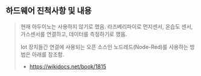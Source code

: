 ## 하드웨어 진척사항 및 내용 

> 현재 아두이노는 사용하지 않기로 했음. 라즈베리파이로 먼지센서, 온습도 센서, 가스센서를 연결하고, 데이터를 측정하기로 했음. 
> 
> Iot 장치들간 연결에 사용되는 오픈 소스인 노드레드(Node-Red)를 사용하는 방법은 아래를 참조함.
>  
> - https://wikidocs.net/book/1815
> 

